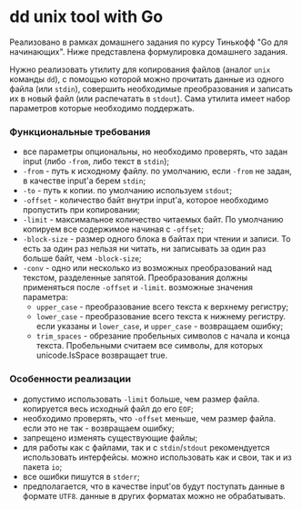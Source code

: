 # dd unix tool with Go

Реализовано в рамках домашнего задания по курсу Тинькофф "Go для начинающих". Ниже представлена формулировка домашнего задания.

Нужно реализовать утилиту для копирования файлов (аналог `unix` команды `dd`),
с помощью которой можно прочитать данные из одного файла (или `stdin`),
совершить необходимые преобразования и записать их в новый файл (или распечатать в `stdout`).
Сама утилита имеет набор параметров которые необходимо поддержать.

### Функциональные требования

* все параметры опциональны, но необходимо проверять, что задан input (либо `-from`, либо текст в `stdin`);
* `-from` - путь к исходному файлу. по умолчанию, если `-from` не задан, в качестве input'а берем `stdin`;
* `-to` - путь к копии. по умолчанию используем `stdout`;
* `-offset` - количество байт внутри input'а, которое необходимо пропустить при копировании;
* `-limit` - максимальное количество читаемых байт. По умолчанию копируем все содержимое начиная с `-offset`;
* `-block-size` - размер одного блока в байтах при чтении и записи. То есть за один раз нельзя ни читать, ни записывать за один раз больше байт, чем `-block-size`;
* `-conv` - одно или несколько из возможных преобразований над текстом, разделенные запятой. Преобразования должны применяться после `-offset` и `-limit`.
  возможные значения параметра:
  - `upper_case` - преобразование всего текста к верхнему регистру;
  - `lower_case` - преобразование всего текста к нижнему регистру.
    если указаны и `lower_case`, и `upper_case` - возвращаем ошибку;
  - `trim_spaces` - обрезание пробельных символов с начала и конца текста. Пробельными считаем все символы, для которых unicode.IsSpace возвращает true.

### Особенности реализации

* допустимо использовать `-limit` больше, чем размер файла. копируется весь исходный файл до его `EOF`;
* необходимо проверять, что `-offset` меньше, чем размер файла. если это не так - возвращаем ошибку;
* запрещено изменять существующие файлы;
* для работы как с файлами, так и с `stdin`/`stdout` рекомендуется использовать интерфейсы.
  можно использовать как и свои, так и из пакета `io`;
* все ошибки пишутся в `stderr`;
* предполагается, что в качестве input'ов будут поступать данные в формате `UTF8`.
  данные в других форматах можно не обрабатывать.
